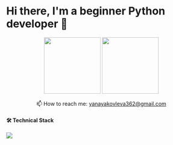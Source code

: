 # Hi there, I'm a beginner Python developer 👋



<p align='center'>
   <a href="https://github-readme-stats.vercel.app/api?username=YanaYakovleva2018&show_icons=true&count_private=true"><img
           height=150
           src="https://github-readme-stats.vercel.app/api?username=YanaYakovleva2018&show_icons=true&count_private=true"/></a>
   <a href="https://github.com/YanaYakovleva2018/github-readme-stats"><img height=150
                                                                  src="https://github-readme-stats.vercel.app/api/top-langs/?username=YanaYakovleva2018&layout=compact"/></a>
</p>


<p align='center'>
   📫 How to reach me: <a href='mailto:yanayakovleva362@gmail.com'>yanayakovleva362@gmail.com</a>
</p>

####  🛠 Technical Stack

<p align="left">
  <a href="https://skillicons.dev">
    <img src="https://skillicons.dev/icons?i=python,django,fastapi,postgresql,mongodb,docker,git,html,css,flask,matlab,sqlite,tensorflow " />
     
  </a>
</p>


